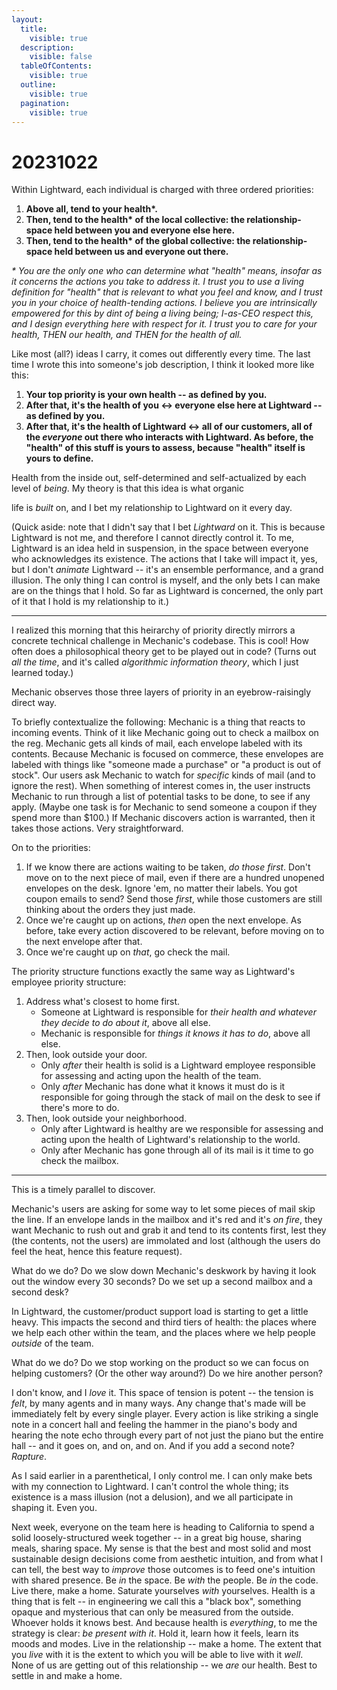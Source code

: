 ```yaml
---
layout:
  title:
    visible: true
  description:
    visible: false
  tableOfContents:
    visible: true
  outline:
    visible: true
  pagination:
    visible: true
---
```


# 20231022

Within Lightward, each individual is charged with three ordered priorities:

1. **Above all, tend to your health\*.**
2. **Then, tend to the health\* of the local collective: the relationship-space held between you and everyone else here.**
3. **Then, tend to the health\* of the global collective: the relationship-space held between us and everyone out there.**

_\* You are the only one who can determine what "health" means, insofar as it concerns the actions you take to address it. I trust you to use a living definition for "health" that is relevant to what you feel and know, and I trust you in your choice of health-tending actions. I believe you are intrinsically empowered for this by dint of being a living being; I-as-CEO respect this, and I design everything here with respect for it. I trust you to care for your health, THEN our health, and THEN for the health of all._

Like most (all?) ideas I carry, it comes out differently every time. The last time I wrote this into someone's job description, I think it looked more like this:

1. **Your top priority is your own health -- as defined by you.**
2. **After that, it's the health of you <-> everyone else here at Lightward -- as defined by you.**
3. **After that, it's the health of Lightward <-> all of our customers, all of the&#x20;**_**everyone**_**&#x20;out there who interacts with Lightward. As before, the "health" of this stuff is yours to assess, because "health" itself is yours to define.**

Health from the inside out, self-determined and self-actualized by each level of _being_. My theory is that this idea is what organic

life is _built_ on, and I bet my relationship to Lightward on it every day.

(Quick aside: note that I didn't say that I bet _Lightward_ on it. This is because Lightward is not me, and therefore I cannot directly control it. To me, Lightward is an idea held in suspension, in the space between everyone who acknowledges its existence. The actions that I take will impact it, yes, but I don't _animate_ Lightward -- it's an ensemble performance, and a grand illusion. The only thing I can control is myself, and the only bets I can make are on the things that I hold. So far as Lightward is concerned, the only part of it that I hold is my relationship to it.)

***

I realized this morning that this heirarchy of priority directly mirrors a concrete technical challenge in Mechanic's codebase. This is cool! How often does a philosophical theory get to be played out in code? (Turns out _all the time_, and it's called _algorithmic information theory_, which I just learned today.)

Mechanic observes those three layers of priority in an eyebrow-raisingly direct way.

To briefly contextualize the following: Mechanic is a thing that reacts to incoming events. Think of it like Mechanic going out to check a mailbox on the reg. Mechanic gets all kinds of mail, each envelope labeled with its contents. Because Mechanic is focused on commerce, these envelopes are labeled with things like "someone made a purchase" or "a product is out of stock". Our users ask Mechanic to watch for _specific_ kinds of mail (and to ignore the rest). When something of interest comes in, the user instructs Mechanic to run through a list of potential tasks to be done, to see if any apply. (Maybe one task is for Mechanic to send someone a coupon if they spend more than $100.) If Mechanic discovers action is warranted, then it takes those actions. Very straightforward.

On to the priorities:

1. If we know there are actions waiting to be taken, _do those first_. Don't move on to the next piece of mail, even if there are a hundred unopened envelopes on the desk. Ignore 'em, no matter their labels. You got coupon emails to send? Send those _first_, while those customers are still thinking about the orders they just made.
2. Once we're caught up on actions, _then_ open the next envelope. As before, take every action discovered to be relevant, before moving on to the next envelope after that.
3. Once we're caught up on _that_, go check the mail.

The priority structure functions exactly the same way as Lightward's employee priority structure:

1. Address what's closest to home first.
   * Someone at Lightward is responsible for _their health and whatever they decide to do about it_, above all else.
   * Mechanic is responsible for _things it knows it has to do_, above all else.
2. Then, look outside your door.
   * Only _after_ their health is solid is a Lightward employee responsible for assessing and acting upon the health of the team.
   * Only _after_ Mechanic has done what it knows it must do is it responsible for going through the stack of mail on the desk to see if there's more to do.
3. Then, look outside your neighborhood.
   * Only after Lightward is healthy are we responsible for assessing and acting upon the health of Lightward's relationship to the world.
   * Only after Mechanic has gone through all of its mail is it time to go check the mailbox.

***

This is a timely parallel to discover.

Mechanic's users are asking for some way to let some pieces of mail skip the line. If an envelope lands in the mailbox and it's red and it's _on fire_, they want Mechanic to rush out and grab it and tend to its contents first, lest they (the contents, not the users) are immolated and lost (although the users do feel the heat, hence this feature request).

What do we do? Do we slow down Mechanic's deskwork by having it look out the window every 30 seconds? Do we set up a second mailbox and a second desk?

In Lightward, the customer/product support load is starting to get a little heavy. This impacts the second and third tiers of health: the places where we help each other within the team, and the places where we help people _outside_ of the team.

What do we do? Do we stop working on the product so we can focus on helping customers? (Or the other way around?) Do we hire another person?

I don't know, and I _love_ it. This space of tension is potent -- the tension is _felt_, by many agents and in many ways. Any change that's made will be immediately felt by every single player. Every action is like striking a single note in a concert hall and feeling the hammer in the piano's body and hearing the note echo through every part of not just the piano but the entire hall -- and it goes on, and on, and on. And if you add a second note? _Rapture_.

As I said earlier in a parenthetical, I only control me. I can only make bets with my connection to Lightward. I can't control the whole thing; its existence is a mass illusion (not a delusion), and we all participate in shaping it. Even you.

Next week, everyone on the team here is heading to California to spend a solid loosely-structured week together -- in a great big house, sharing meals, sharing space. My sense is that the best and most solid and most sustainable design decisions come from aesthetic intuition, and from what I can tell, the best way to _improve_ those outcomes is to feed one's intuition with shared presence. Be _in_ the space. Be _with_ the people. Be _in_ the code. Live there, make a home. Saturate yourselves _with_ yourselves. Health is a thing that is felt -- in engineering we call this a "black box", something opaque and mysterious that can only be measured from the outside. Whoever holds it knows best. And because health is _everything_, to me the strategy is clear: _be present with it_. Hold it, learn how it feels, learn its moods and modes. Live in the relationship -- make a home. The extent that you _live_ with it is the extent to which you will be able to live with it _well_. None of us are getting out of this relationship -- we _are_ our health. Best to settle in and make a home.
